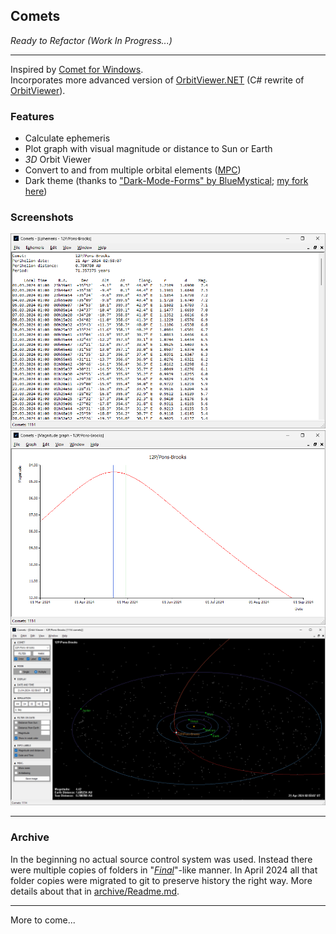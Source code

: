 
## Comets

*Ready to Refactor (Work In Progress...)*

---

Inspired by [Comet for Windows](http://www.aerith.net/project/comet.html).  
Incorporates more advanced version of [OrbitViewer.NET](https://github.com/jurakovic/OrbitViewer.NET) (C# rewrite of [OrbitViewer](https://www.astroarts.co.jp/products/orbitviewer/index.html)).  


### Features

- Calculate ephemeris
- Plot graph with visual magnitude or distance to Sun or Earth
- *3D* Orbit Viewer
- Convert to and from multiple orbital elements ([MPC](https://minorplanetcenter.net/iau/Ephemerides/SoftwareEls.html))
- Dark theme (thanks to ["Dark-Mode-Forms" by BlueMystical](https://github.com/BlueMystical/Dark-Mode-Forms); [my fork here](https://github.com/jurakovic/Dark-Mode-Forms))

### Screenshots

![Ephemeris](img/ephemeris.png)
![Graph](img/graph.png)
![Orbit](img/orbit.png)


---

### Archive

In the beginning no actual source control system was used. Instead there were multiple copies of folders in "[*Final*](https://phdcomics.com/comics/archive.php?comicid=1531)"-like manner. In April 2024 all that folder copies were migrated to git to preserve history the right way. More details about that in [archive/Readme.md](https://github.com/jurakovic/Comets/blob/archive/readme/Readme.md).  

---

More to come...
